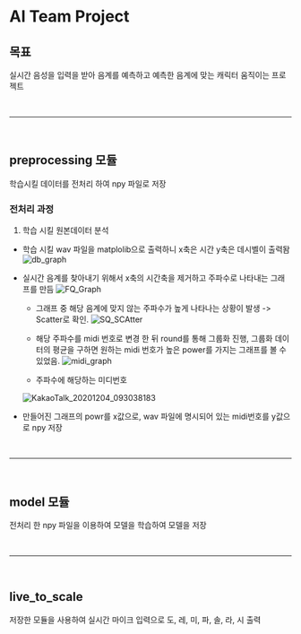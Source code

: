 # AI Team Project

## 목표
실시간 음성을 입력을 받아 음계를 예측하고 예측한 음계에 맞는 캐릭터 움직이는 프로젝트

<br>

----------------

<br>


## preprocessing 모듈
학습시킬 데이터를 전처리 하여 npy 파일로 저장

### 전처리 과정

1. 학습 시킬 원본데이터 분석
- 학습 시킬 wav 파일을 matplolib으로 출력하니 x축은 시간 y축은 데시벨이 출력돰
![db_graph](https://user-images.githubusercontent.com/50133267/101586871-30fd3180-3a26-11eb-9048-7150dd0c24a1.png)

- 실시간 음계를 찾아내기 위해서 x축의 시간축을 제거하고 주파수로 나타내는 그래프를 만듬
![FQ_Graph](https://user-images.githubusercontent.com/50133267/101587256-21321d00-3a27-11eb-9dd3-002afa314dbd.png)
    
    - 그래프 중 해당 음계에 맞지 않는 주파수가 높게 나타나는 상황이 발생 -> Scatter로 확인.
    ![SQ_SCAtter](https://user-images.githubusercontent.com/50133267/101587415-838b1d80-3a27-11eb-8e58-2ecc9c8a34e7.png)

    - 해당 주파수를 midi 번호로 변경 한 뒤 round를 통해 그룹화 진행, 그룹화 데이터의 평균을 구하면 원하는 midi 번호가 높은 power를 가지는 그래프를 볼 수 있었음.
    ![midi_graph](https://user-images.githubusercontent.com/50133267/101587765-3ce9f300-3a28-11eb-92a8-2836254cfbb6.png)

    - 주파수에 해당하는 미디번호

    ![KakaoTalk_20201204_093038183](https://user-images.githubusercontent.com/50133267/101587779-42dfd400-3a28-11eb-9a50-99e52f2e2fad.png)

- 만들어진 그래프의 powr를 x값으로, wav 파일에 명시되어 있는 midi번호를 y값으로 npy 저장

<br>

----

<br>

## model 모듈
전처리 한 npy 파일을 이용하여 모델을 학습하여 모델을 저장

<br>

----

<br>

## live_to_scale
저장한 모듈을 사용하여 실시간 마이크 입력으로 도, 레, 미, 파, 솔, 라, 시 출력